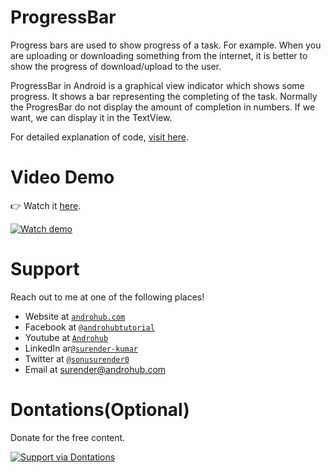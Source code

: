 # ProgressBar
Progress bars are used to show progress of a task. For example. When you are uploading or downloading something from the internet, it is better to show the progress of download/upload to the user.

ProgressBar in Android is a graphical view indicator which shows some progress. It shows a bar representing the completing of the task. Normally the ProgresBar do not display the amount of completion in numbers. If we want, we can display it in the TextView.

For detailed explanation of code, [visit here](http://www.androhub.com/android_progressbar/).

# Video Demo
👉 Watch it <a href="https://youtu.be/f2AwXTeXw8o">here</a>.
<br>

[![Watch demo](http://i3.ytimg.com/vi/f2AwXTeXw8o/hqdefault.jpg)](https://youtu.be/f2AwXTeXw8o)

# Support
Reach out to me at one of the following places!

- Website at <a href="http://www.androhub.com/" target="_blank">`androhub.com`</a>
- Facebook at <a href="https://www.facebook.com/androhubtutorial/" target="_blank">`@androhubtutorial`</a>
- Youtube at <a href="https://www.youtube.com/channel/UCHJh3E9mtRzbM3WVVl9glJg" target="_blank">`Androhub`</a>
- LinkedIn ar<a href="https://www.linkedin.com/in/surender-kumar-681472a8?originalSubdomain=in" target="_blank">`@surender-kumar`</a>
- Twitter at <a href="https://twitter.com/sonusurender0/" target="_blank">`@sonusurender0`</a>
- Email at surender@androhub.com

# Dontations(Optional)
Donate for the free content.
<br>

[![Support via Dontations](https://www.paypalobjects.com/en_GB/i/btn/btn_donateCC_LG.gif)](https://www.paypal.com/cgi-bin/webscr?cmd=_donations&business=sonu.surendra0%40gmail.com&currency_code=USD&source=url)
